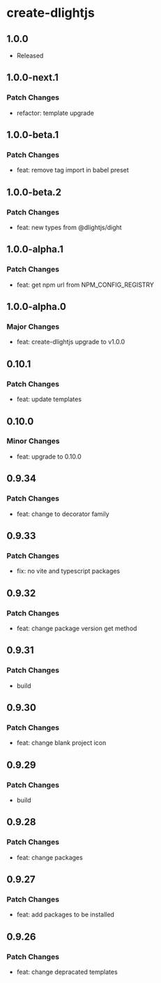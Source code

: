 # create-dlightjs

## 1.0.0

- Released

## 1.0.0-next.1

### Patch Changes

- refactor: template upgrade

## 1.0.0-beta.1

### Patch Changes

- feat: remove tag import in babel preset

## 1.0.0-beta.2

### Patch Changes

- feat: new types from @dlightjs/dight

## 1.0.0-alpha.1

### Patch Changes

- feat: get npm url from NPM_CONFIG_REGISTRY

## 1.0.0-alpha.0

### Major Changes

- feat: create-dlightjs upgrade to v1.0.0

## 0.10.1

### Patch Changes

- feat: update templates

## 0.10.0

### Minor Changes

- feat: upgrade to 0.10.0

## 0.9.34

### Patch Changes

- feat: change to decorator family

## 0.9.33

### Patch Changes

- fix: no vite and typescript packages

## 0.9.32

### Patch Changes

- feat: change package version get method

## 0.9.31

### Patch Changes

- build

## 0.9.30

### Patch Changes

- feat: change blank project icon

## 0.9.29

### Patch Changes

- build

## 0.9.28

### Patch Changes

- feat: change packages

## 0.9.27

### Patch Changes

- feat: add packages to be installed

## 0.9.26

### Patch Changes

- feat: change depracated templates
